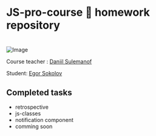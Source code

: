 # JS-pro-course 🚀 homework repository <h1>   
  ![Image](https://miro.medium.com/max/2625/1*uZ094Kxwv_qLih3tn9AZ6Q.jpeg)
  
Course teacher : [Daniil Sulemanof](https://github.com/sulemanof)

Student: [Egor Sokolov](https://github.com/Stanaza)
  
  

  ## Completed tasks

  - retrospective
  - js-classes
  - notification component
  - comming soon

